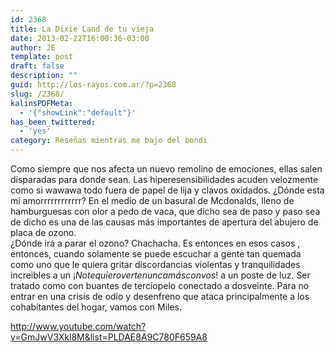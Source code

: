 ```yaml
---
id: 2368
title: La Dixie Land de tu vieja
date: 2013-02-22T16:00:36-03:00
author: JE
template: post
draft: false
description: ""
guid: http://los-rayos.com.ar/?p=2368
slug: /2368/
kalinsPDFMeta:
  - '{"showLink":"default"}'
has_been_twittered:
  - 'yes'
category: Reseñas mientras me bajo del bondi
---
```

Como siempre que nos afecta un nuevo remolino de emociones, ellas salen disparadas para donde sean. Las hiperesensibilidades acuden velozmente como si wawawa todo fuera de papel de lija y clavos oxidados. ¿Dónde esta mi amorrrrrrrrrrrr? En el medio de un basural de Mcdonalds, lleno de hamburguesas con olor a pedo de vaca, que dicho sea de paso y paso sea de dicho es una de las causas más importantes de apertura del abujero de placa de ozono.  
¿Dónde irá a parar el ozono? Chachacha. Es entonces en esos casos , entonces, cuando solamente se puede escuchar a gente tan quemada como uno que le quiera gritar discordancias violentas y tranquilidades increibles a un ¡_Notequierovertenuncamásconvos_! a un poste de luz. Ser tratado como con buantes de terciopelo conectado a dosveinte. Para no entrar en una crisis de odio y desenfreno que ataca principalmente a los cohabitantes del hogar, vamos con Miles.

<http://www.youtube.com/watch?v=GmJwV3Xkl8M&list=PLDAE8A9C780F659A8>
